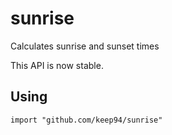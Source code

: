 sunrise
=======

Calculates sunrise and sunset times

This API is now stable.

## Using

	import "github.com/keep94/sunrise"
